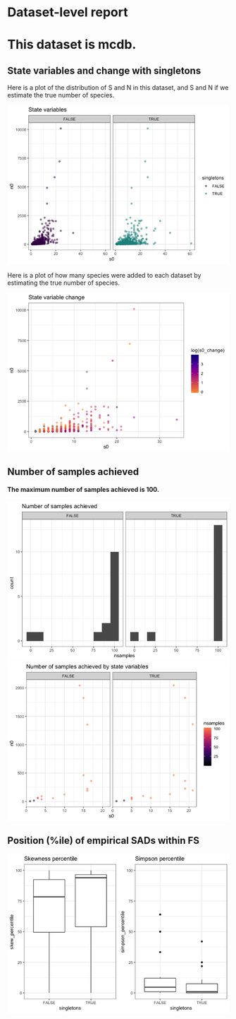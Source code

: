 Dataset-level report
================

This dataset is mcdb.
=====================

State variables and change with singletons
------------------------------------------

Here is a plot of the distribution of S and N in this dataset, and S and N if we estimate the true number of species.

![](mcdb_report_files/figure-markdown_github/statevars-1.png)

Here is a plot of how many species were added to each dataset by estimating the true number of species.

![](mcdb_report_files/figure-markdown_github/sv%20change-1.png)

Number of samples achieved
--------------------------

#### The maximum number of samples achieved is 100.

![](mcdb_report_files/figure-markdown_github/plot%20nb%20samples-1.png)![](mcdb_report_files/figure-markdown_github/plot%20nb%20samples-2.png)

Position (%ile) of empirical SADs within FS
-------------------------------------------

![](mcdb_report_files/figure-markdown_github/empirical%20positions-1.png)
